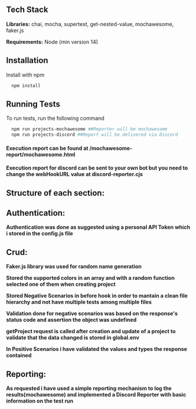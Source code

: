 ## Tech Stack

**Libraries:** chai, mocha, supertest, get-nested-value, mochawesome, faker.js

**Requirements:** Node (min version 14)

## Installation

Install with npm

```bash
  npm install
```

## Running Tests

To run tests, run the following command

```bash
  npm run projects-mochawesome ##Reporter will be mochawesome
  npm run projects-discord ##Report will be delivered via Discord
```

#### Execution report can be found at /mochawesome-report/mochawesome.html
#### Execution report for discord can be sent to your own bot but you need to change the webHookURL value at discord-reporter.cjs

## Structure of each section:

## Authentication:

**Authentication was done as suggested using a personal API Token which i stored in the config.js file**

## Crud:

**Faker.js library was used for random name generation**

**Stored the supported colors in an array and with a random function selected one of them when creating project**

**Stored Negative Scenarios in before hook in order to mantain a clean file hierarchy and not have multiple tests among multiple files**

**Validation done for negative scenarios was based on the response's status code and assertion the object was undefined**

**getProject request is called after creation and update of a project to validate that the data changed is stored in global.env**

**In Positive Scenarios i have validated the values and types the response contained**

## Reporting:

**As requested i have used a simple reporting mechanism to log the results(mochawesome) and implemented a Discord Reporter with basic information on the test run**
